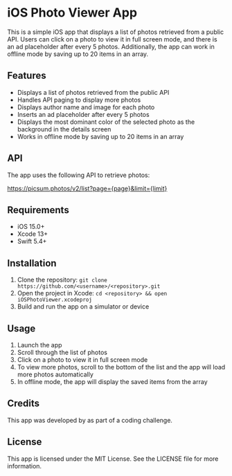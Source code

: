 # iOS Photo Viewer App

This is a simple iOS app that displays a list of photos retrieved from a public API. Users can click on a photo to view it in full screen mode, and there is an ad placeholder after every 5 photos. Additionally, the app can work in offline mode by saving up to 20 items in an array.

## Features

- Displays a list of photos retrieved from the public API
- Handles API paging to display more photos
- Displays author name and image for each photo
- Inserts an ad placeholder after every 5 photos
- Displays the most dominant color of the selected photo as the background in the details screen
- Works in offline mode by saving up to 20 items in an array

## API

The app uses the following API to retrieve photos:

https://picsum.photos/v2/list?page={page}&limit={limit}


## Requirements

- iOS 15.0+
- Xcode 13+
- Swift 5.4+

## Installation

1. Clone the repository: `git clone https://github.com/<username>/<repository>.git`
2. Open the project in Xcode: `cd <repository> && open iOSPhotoViewer.xcodeproj`
3. Build and run the app on a simulator or device

## Usage

1. Launch the app
2. Scroll through the list of photos
3. Click on a photo to view it in full screen mode
4. To view more photos, scroll to the bottom of the list and the app will load more photos automatically
5. In offline mode, the app will display the saved items from the array

## Credits

This app was developed by <Your Name> as part of a coding challenge.

## License

This app is licensed under the MIT License. See the LICENSE file for more information.
